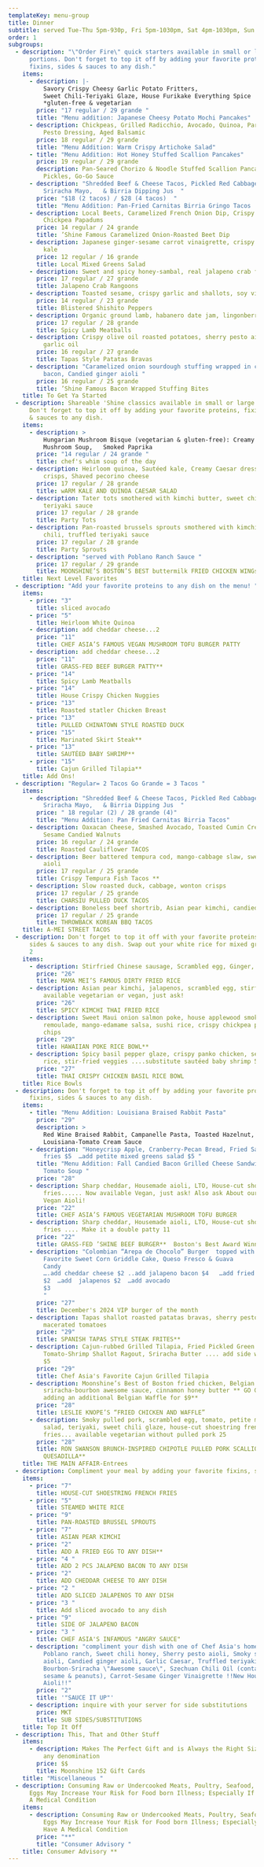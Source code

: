 ```yaml
---
templateKey: menu-group
title: Dinner
subtitle: served Tue-Thu 5pm-930p, Fri 5pm-1030pm, Sat 4pm-1030pm, Sun 4pm-930pm
order: 1
subgroups:
  - description: "\"Order Fire\" quick starters available in small or large
      portions. Don't forget to top it off by adding your favorite proteins,
      fixins, sides & sauces to any dish."
    items:
      - description: |-
          Savory Crispy Cheesy Garlic Potato Fritters, 
          Sweet Chili-Teriyaki Glaze, House Furikake Everything Spice 
          *gluten-free & vegetarian 
        price: "17 regular / 29 grande "
        title: "Menu addition: Japanese Cheesy Potato Mochi Pancakes"
      - description: Chickpeas, Grilled Radicchio, Avocado, Quinoa, Parmesan, Creamy
          Pesto Dressing, Aged Balsamic
        price: 18 regular / 29 grande
        title: "Menu Addition: Warm Crispy Artichoke Salad"
      - title: "Menu Addition: Hot Honey Stuffed Scallion Pancakes"
        price: 19 regular / 29 grande
        description: Pan-Seared Chorizo & Noodle Stuffed Scallion Pancakes, House B&B
          Pickles, Go-Go Sauce
      - description: "Shredded Beef & Cheese Tacos, Pickled Red Cabbage Salsa, Smoky
          Sriracha Mayo,   & Birria Dipping Jus  "
        price: "$18 (2 tacos) / $28 (4 tacos)  "
        title: "Menu Addition: Pan-Fried Carnitas Birria Gringo Tacos         "
      - description: Local Beets, Caramelized French Onion Dip, Crispy Corn Tortillas,
          Chickpea Papadums
        price: 14 regular / 24 grande
        title: ’Shine Famous Caramelized Onion-Roasted Beet Dip
      - description: Japanese ginger-sesame carrot vinaigrette, crispy olive oil roasted
          kale
        price: 12 regular / 16 grande
        title: Local Mixed Greens Salad
      - description: Sweet and spicy honey-sambal, real jalapeno crab filling
        price: 17 regular / 27 grande
        title: Jalapeno Crab Rangoons
      - description: Toasted sesame, crispy garlic and shallots, soy vinaigrette
        price: 14 regular / 23 grande
        title: Blistered Shishito Peppers
      - description: Organic ground lamb, habanero date jam, lingonberry (gluten free)
        price: 17 regular / 28 grande
        title: Spicy Lamb Meatballs
      - description: Crispy olive oil roasted potatoes, sherry pesto aioli, roasted
          garlic oil
        price: 16 regular / 27 grande
        title: Tapas Style Patatas Bravas
      - description: "Caramelized onion sourdough stuffing wrapped in crispy pecanwood
          bacon, Candied ginger aioli "
        price: 16 regular / 25 grande
        title: ’Shine Famous Bacon Wrapped Stuffing Bites
    title: To Get Ya Started
  - description: Shareable 'Shine classics available in small or large Portions.
      Don't forget to top it off by adding your favorite proteins, fixins, sides
      & sauces to any dish.
    items:
      - description: >
          Hungarian Mushroom Bisque (vegetarian & gluten-free): Creamy Porcini
          Mushroom Soup,   Smoked Paprika 
        price: "14 regular / 24 grande "
        title: chef's whim soup of the day
      - description: Heirloom quinoa, Sautéed kale, Creamy Caesar dressing, Wonton
          crisps, Shaved pecorino cheese
        price: 17 regular / 28 grande
        title: wARM KALE AND QUINOA CAESAR SALAD
      - description: Tater tots smothered with kimchi butter, sweet chili, truffled
          teriyaki sauce
        price: 17 regular / 28 grande
        title: Party Tots
      - description: Pan-roasted brussels sprouts smothered with kimchi butter, sweet
          chili, truffled teriyaki sauce
        price: 17 regular / 28 grande
        title: Party Sprouts
      - description: "served with Poblano Ranch Sauce "
        price: 17 regular / 29 grande
        title: MOONSHINE’S BOSTON’S BEST buttermilk FRIED CHICKEN WINGs
    title: Next Level Favorites
  - description: "Add your favorite proteins to any dish on the menu! "
    items:
      - price: "3"
        title: sliced avocado
      - price: "5"
        title: Heirloom White Quinoa
      - description: add cheddar cheese...2
        price: "11"
        title: CHEF ASIA’S FAMOUS VEGAN MUSHROOM TOFU BURGER PATTY
      - description: add cheddar cheese...2
        price: "11"
        title: GRASS-FED BEEF BURGER PATTY**
      - price: "14"
        title: Spicy Lamb Meatballs
      - price: "14"
        title: House Crispy Chicken Nuggies
      - price: "13"
        title: Roasted statler Chicken Breast
      - price: "13"
        title: PULLED CHINATOWN STYLE ROASTED DUCK
      - price: "15"
        title: Marinated Skirt Steak**
      - price: "13"
        title: SAUTÉED BABY SHRIMP**
      - price: "15"
        title: Cajun Grilled Tilapia**
    title: Add Ons!
  - description: "Regular= 2 Tacos Go Grande = 3 Tacos "
    items:
      - description: "Shredded Beef & Cheese Tacos, Pickled Red Cabbage Salsa, Smoky
          Sriracha Mayo,   & Birria Dipping Jus  "
        price: " 18 regular (2) / 28 grande (4)"
        title: "Menu Addition: Pan Fried Carnitas Birria Tacos"
      - description: Oaxacan Cheese, Smashed Avocado, Toasted Cumin Cream, Salsa Fresca,
          Sesame Candied Walnuts
        price: 16 regular / 24 grande
        title: Roasted Cauliflower TACOS
      - description: Beer battered tempura cod, mango-cabbage slaw, sweet chili, ginger
          aioli
        price: 17 regular / 25 grande
        title: Crispy Tempura Fish Tacos **
      - description: Slow roasted duck, cabbage, wonton crisps
        price: 17 regular / 25 grande
        title: CHARSIU PULLED DUCK TACOS
      - description: Boneless beef shortrib, Asian pear kimchi, candied ginger aioli
        price: 17 regular / 25 grande
        title: THROWBACK KOREAN BBQ TACOS
    title: A-MEI STREET TACOS
  - description: Don't forget to top it off with your favorite proteins, fixins,
      sides & sauces to any dish. Swap out your white rice for mixed greens for
      2
    items:
      - description: Stirfried Chinese sausage, Scrambled egg, Ginger, Scallions, Duck liver
        price: "26"
        title: MAMA MEI’S FAMOUS DIRTY FRIED RICE
      - description: Asian pear kimchi, jalapenos, scrambled egg, stirfried veggies...
          available vegetarian or vegan, just ask!
        price: "26"
        title: SPICY KIMCHI THAI FRIED RICE
      - description: Sweet Maui onion salmon poke, house applewood smoked shrimp & crab
          remoulade, mango-edamame salsa, sushi rice, crispy chickpea papadum
          chips
        price: "29"
        title: HAWAIIAN POKE RICE BOWL**
      - description: Spicy basil pepper glaze, crispy panko chicken, seasoned sushi
          rice, stir-fried veggies ....substitute sautéed baby shrimp 5
        price: "27"
        title: THAI CRISPY CHICKEN BASIL RICE BOWL
    title: Rice Bowls
  - description: Don't forget to top it off by adding your favorite proteins,
      fixins, sides & sauces to any dish.
    items:
      - title: "Menu Addition: Louisiana Braised Rabbit Pasta"
        price: "29"
        description: >
          Red Wine Braised Rabbit, Campanelle Pasta, Toasted Hazelnut,
          Louisiana-Tomato Cream Sauce
      - description: "Honeycrisp Apple, Cranberry-Pecan Bread, Fried Sage    …add french
          fries $5  …add petite mixed greens salad $5 "
        title: "Menu Addition: Fall Candied Bacon Grilled Cheese Sandwich  & Spicy
          Tomato Soup "
        price: "28"
      - description: Sharp cheddar, Housemade aioli, LTO, House-cut shoestring french
          fries...... Now available Vegan, just ask! Also ask About our House
          Vegan Aioli!
        price: "22"
        title: CHEF ASIA’S FAMOUS VEGETARIAN MUSHROOM TOFU BURGER
      - description: Sharp cheddar, Housemade aioli, LTO, House-cut shoestring french
          fries .... Make it a double patty 11
        price: "22"
        title: GRASS-FED ’SHINE BEEF BURGER**  Boston's Best Award Winner
      - description: "Colombian “Arepa de Chocolo” Burger  topped with Chef Asia’s
          Favorite Sweet Corn Griddle Cake, Queso Fresco & Guava
          Candy                                                                                                                                                                                                                                                                                                  \
          ….add cheddar cheese $2 ..add jalapeno bacon $4   …add fried egg
          $2  …add  jalapenos $2  …add avocado
          $3                                                                                                                                                                          \
          "
        price: "27"
        title: December's 2024 VIP burger of the month
      - description: Tapas shallot roasted patatas bravas, sherry pesto aioli, basil
          macerated tomatoes
        price: "29"
        title: SPANISH TAPAS STYLE STEAK FRITES**
      - description: Cajun-rubbed Grilled Tilapia, Fried Pickled Green Tomatoes,
          Tomato-Shrimp Shallot Ragout, Sriracha Butter .... add side white rice
          $5
        price: "29"
        title: Chef Asia's Favorite Cajun Grilled Tilapia
      - description: Moonshine’s Best of Boston fried chicken, Belgian waffle,
          sriracha-bourbon awesome sauce, cinnamon honey butter ** GO GRANDE by
          adding an additional Belgian Waffle for $9**
        price: "28"
        title: LESLIE KNOPE’S “FRIED CHICKEN AND WAFFLE”
      - description: Smoky pulled pork, scrambled egg, tomato, petite mixed greens
          salad, teriyaki, sweet chili glaze, house-cut shoestring french
          fries... available vegetarian without pulled pork 25
        price: "28"
        title: RON SWANSON BRUNCH-INSPIRED CHIPOTLE PULLED PORK SCALLION PANCAKE
          QUESADILLA**
    title: THE MAIN AFFAIR-Entrees
  - description: Compliment your meal by adding your favorite fixins, sides & sauces!
    items:
      - price: "7"
        title: HOUSE-CUT SHOESTRING FRENCH FRIES
      - price: "5"
        title: STEAMED WHITE RICE
      - price: "9"
        title: PAN-ROASTED BRUSSEL SPROUTS
      - price: "7"
        title: ASIAN PEAR KIMCHI
      - price: "2"
        title: ADD A FRIED EGG TO ANY DISH**
      - price: "4 "
        title: ADD 2 PCS JALAPENO BACON TO ANY DISH
      - price: "2"
        title: ADD CHEDDAR CHEESE TO ANY DISH
      - price: "2 "
        title: ADD SLICED JALAPENOS TO ANY DISH
      - price: "3 "
        title: Add sliced avocado to any dish
      - price: "9"
        title: SIDE OF JALAPENO BACON
      - price: "3 "
        title: CHEF ASIA'S INFAMOUS "ANGRY SAUCE"
      - description: "compliment your dish with one of Chef Asia's homemade sauces:
          Poblano ranch, Sweet chili honey, Sherry pesto aioli, Smoky sriracha
          aioli, Candied ginger aioli, Garlic Caesar, Truffled teriyaki,
          Bourbon-Sriracha \"Awesome sauce\", Szechuan Chili Oil (contains
          sesame & peanuts), Carrot-Sesame Ginger Vinaigrette !!New House Vegan
          Aioli!!"
        price: "2"
        title: '"SAUCE IT UP"'
      - description: inquire with your server for side substitutions
        price: MKT
        title: SUB SIDES/SUBSTITUTIONS
    title: Top It Off
  - description: This, That and Other Stuff
    items:
      - description: Makes The Perfect Gift and is Always the Right Size! Available in
          any denomination
        price: $$
        title: Moonshine 152 Gift Cards
    title: "Miscellaneous "
  - description: Consuming Raw or Undercooked Meats, Poultry, Seafood, Shellfish, or
      Eggs May Increase Your Risk for Food born Illness; Especially If You Have
      A Medical Condition
    items:
      - description: Consuming Raw or Undercooked Meats, Poultry, Seafood, Shellfish, or
          Eggs May Increase Your Risk for Food born Illness; Especially If You
          Have A Medical Condition
        price: "**"
        title: "Consumer Advisory "
    title: Consumer Advisory **
---
```

